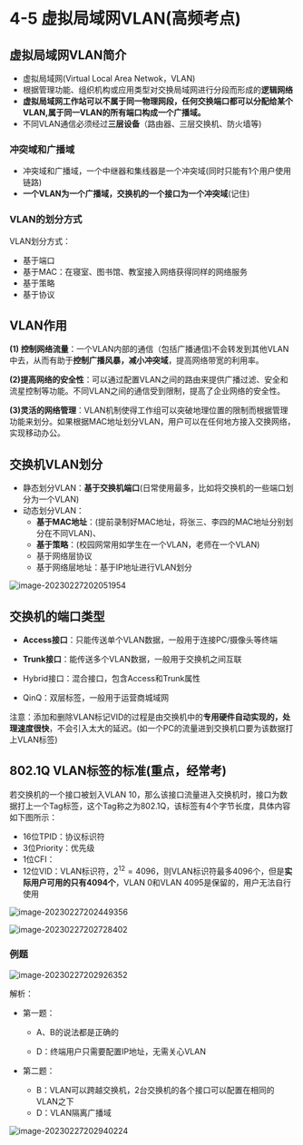 # 4-5 虚拟局域网VLAN(高频考点)

## 虚拟局域网VLAN简介

- 虚拟局域网(Virtual Local Area Netwok，VLAN)
- 根据管理功能、组织机构或应用类型对交换局域网进行分段而形成的**逻辑网络**
- **虚拟局域网工作站可以不属于同一物理网段，任何交换端口都可以分配给某个VLAN,属于同一VLAN的所有端口构成一个广播域。**
- 不同VLAN通信必须经过**三层设备**（路由器、三层交换机、防火墙等)

### 冲突域和广播域

- 冲突域和广播域，一个中继器和集线器是一个冲突域(同时只能有1个用户使用链路)
- **一个VLAN为一个广播域，交换机的一个接口为一个冲突域**(记住)

### VLAN的划分方式

VLAN划分方式：

- 基于端口
- 基于MAC：在寝室、图书馆、教室接入网络获得同样的网络服务
- 基于策略
- 基于协议

## VLAN作用

**(1) 控制网络流量**：一个VLAN内部的通信（包括广播通信)不会转发到其他VLAN中去，从而有助于**控制广播风暴，减小冲突域**，提高网络带宽的利用率。

**(2)提高网络的安全性**：可以通过配置VLAN之间的路由来提供广播过滤、安全和流星控制等功能。不同VLAN之间的通信受到限制，提高了企业网络的安全性。

**(3)灵活的网络管理**：VLAN机制使得工作组可以突破地理位置的限制而根据管理功能来划分。如果根据MAC地址划分VLAN，用户可以在任何地方接入交换网络，实现移动办公。

## 交换机VLAN划分

- 静态划分VLAN：**基于交换机端口**(日常使用最多，比如将交换机的一些端口划分为一个VLAN)
- 动态划分VLAN：
  - **基于MAC地址**：(提前录制好MAC地址，将张三、李四的MAC地址分别划分在不同VLAN)、
  - **基于策略**：(校园网常用如学生在一个VLAN，老师在一个VLAN)
  - 基于网络层协议
  - 基于网络层地址：基于IP地址进行VLAN划分


![image-20230227202051954](https://img.yatjay.top/md/image-20230227202051954.png)

## 交换机的端口类型

- **Access接口**：只能传送单个VLAN数据，一般用于连接PC/摄像头等终端

- **Trunk接口**：能传送多个VLAN数据，一般用于交换机之间互联

- Hybrid接口：混合接口，包含Access和Trunk属性

- QinQ：双层标签，一般用于运营商城域网

注意：添加和删除VLAN标记VID的过程是由交换机中的**专用硬件自动实现的，处理速度很快**，不会引入太大的延迟。(如一个PC的流量进到交换机口要为该数据打上VLAN标签)

## 802.1Q  VLAN标签的标准(重点，经常考)

若交换机的一个接口被划入VLAN 10，那么该接口流量进入交换机时，接口为数据打上一个Tag标签，这个Tag称之为802.1Q，该标签有4个字节长度，具体内容如下图所示：

- 16位TPID：协议标识符
- 3位Priority：优先级
- 1位CFI：
- 12位VID：VLAN标识符，$2^{12} = 4096$，则VLAN标识符最多4096个，但是**实际用户可用的只有4094个**，VLAN 0和VLAN 4095是保留的，用户无法自行使用

![image-20230227202449356](https://img.yatjay.top/md/image-20230227202449356.png)

![image-20230227202728402](https://img.yatjay.top/md/image-20230227202728402.png)

### 例题

![image-20230227202926352](https://img.yatjay.top/md/image-20230227202926352.png)

解析：

- 第一题：

  - A、B的说法都是正确的

  - D：终端用户只需要配置IP地址，无需关心VLAN

- 第二题：

  - B：VLAN可以跨越交换机，2台交换机的各个接口可以配置在相同的VLAN之下
  - D：VLAN隔离广播域

![image-20230227202940224](https://img.yatjay.top/md/image-20230227202940224.png)